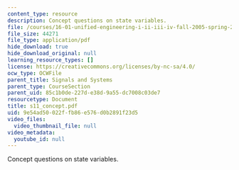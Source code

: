 ```yaml
---
content_type: resource
description: Concept questions on state variables.
file: /courses/16-01-unified-engineering-i-ii-iii-iv-fall-2005-spring-2006/9e54ad50022ffb86e576d0b2891f23d5_s11_concept.pdf
file_size: 44271
file_type: application/pdf
hide_download: true
hide_download_original: null
learning_resource_types: []
license: https://creativecommons.org/licenses/by-nc-sa/4.0/
ocw_type: OCWFile
parent_title: Signals and Systems
parent_type: CourseSection
parent_uid: 85c1b0de-227d-e38d-9a55-dc7008c03de7
resourcetype: Document
title: s11_concept.pdf
uid: 9e54ad50-022f-fb86-e576-d0b2891f23d5
video_files:
  video_thumbnail_file: null
video_metadata:
  youtube_id: null
---
```

Concept questions on state variables.